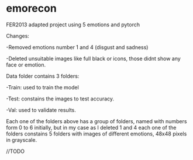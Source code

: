 # emorecon
FER2013 adapted project using 5 emotions and pytorch

Changes:

-Removed emotions number 1 and 4 (disgust and sadness)

-Deleted unsuitable images like full black or icons, those didnt show any face or emotion.

Data folder contains 3 folders:

-Train: used to train the model

-Test: constains the images to test accuracy.

-Val: used to validate results.

Each one of the folders above has a group of folders, named with numbers form 0 to 6 initially, but in my case as I deleted 1 and 4 each one of the folders constains 5 folders with images of different emotions, 48x48 pixels in grayscale.

//TODO
